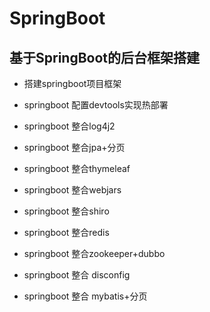 # SpringBoot
## 基于SpringBoot的后台框架搭建


- 搭建springboot项目框架


- springboot 配置devtools实现热部署


- springboot 整合log4j2


- springboot 整合jpa+分页


- springboot 整合thymeleaf


- springboot 整合webjars


- springboot 整合shiro


- springboot 整合redis


- springboot 整合zookeeper+dubbo


- springboot 整合 disconfig


- springboot 整合 mybatis+分页
